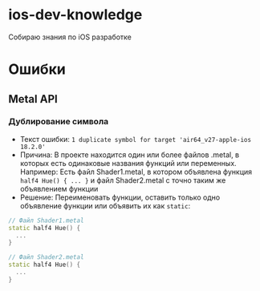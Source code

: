 # ios-dev-knowledge
Собираю знания по iOS разработке

# Ошибки
## Metal API

### Дублирование символа
- Текст ошибки: `1 duplicate symbol for target 'air64_v27-apple-ios 18.2.0'`
- Причина: В проекте находится один или более файлов .metal, в которых есть одинаковые названия функций или переменных.
  Например: Есть файл Shader1.metal, в котором объявлена функция `half4 Hue() { ... }` и файл Shader2.metal с точно таким же объявлением функции
- Решение: Переименовать функции, оставить только одно объявление функции или объявить их как `static`:
```cpp
// Файл Shader1.metal
static half4 Hue() {
  ...
}

// Файл Shader2.metal
static half4 Hue() {
  ...
}
```

